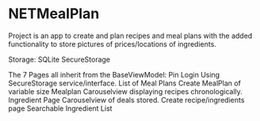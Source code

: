 # NETMealPlan
Project is an app to create and plan recipes and meal plans with the added functionality to store pictures of prices/locations of ingredients.

Storage: SQLite SecureStorage

The 7 Pages all inherit from the BaseViewModel: Pin Login Using SecureStorage service/interface. List of Meal Plans Create MealPlan of variable size Mealplan Carouselview displaying recipes chronologically. Ingredient Page Carouselview of deals stored. Create recipe/ingredients page Searchable Ingredient List
